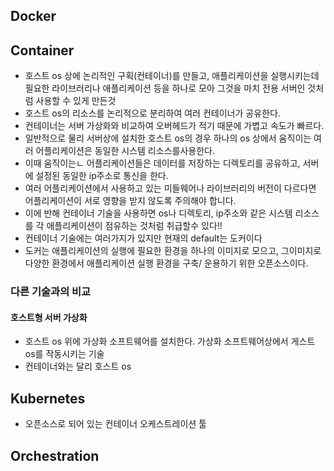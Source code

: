 ## Docker
## Container
- 호스트 os 상에 논리적인 구획(컨테이너)를 만들고, 애플리케이션을 실행시키는데 필요한 라이브러리나 애플리케이션 등을 하나로 모아 그것을 마치 전용 서버인 것처럼 사용할 수 있게 만든것   
- 호스트 os의 리소스를 논리적으로 분리하여 여러 컨테이너가 공유한다.
- 컨테이너는 서버 가상화와 비교하여 오버헤드가 적기 때문에 가볍고 속도가 빠르다.
- 일반적으로 물리 서버상에 설치한 호스트 os의 경우 하나의 os 상에서 움직이는 여러 어플리케이션은 동일한 시스템 리소스를사용한다.
- 이때 움직이는ㄴ 어플리케이션들은 데이터를 저장하는 디렉토리를 공유하고, 서버에 설정된 동일한 ip주소로 통신을 한다.
- 여러 어플리케이션에서 사용하고 있는 미들웨어나 라이브러리의 버전이 다르다면 어플리케이션이 서로 영향을 받지 않도록 주의해야 합니다.
- 이에 반해 컨테이너 기술을 사용하면 os나 디렉토리, ip주소와 같은 시스템 리소스를 각 애플리케이션이 점유하는 것처럼 취급할수 있다!!
- 컨테이너 기술에는 여러가지가 있지만 현재의 default는 도커이다
- 도커는 애플리케이션의 실행에 필요한 환경을 하나의 이미지로 모으고, 그이미지로 다양한 환경에서 애플리케이션 실행 환경을 구축/ 운용하기 위한 오픈소스이다.
### 다른 기술과의 비교
#### 호스트형 서버 가상화
- 호스트 os 위에 가상화 소프트웨어를 설치한다. 가상화 소프트웨어상에서 게스트 os를 작동시키는 기술
- 컨테이너와는 달리 호스트 os
## Kubernetes
- 오픈소스로 되어 있는 컨테이너 오케스트레이션 툴 
## Orchestration
